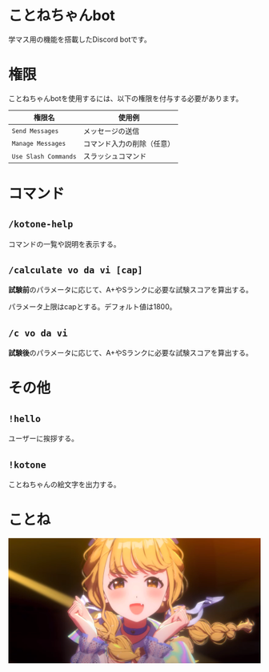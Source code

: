 # ことねちゃんbot

学マス用の機能を搭載したDiscord botです。

# 権限

ことねちゃんbotを使用するには、以下の権限を付与する必要があります。

|権限名              |使用例                  |
|--------------------|-----------------------|
|`Send Messages`     |メッセージの送信         |
|`Manage Messages`   |コマンド入力の削除（任意）|
|`Use Slash Commands`|スラッシュコマンド       |

# コマンド

## `/kotone-help`

コマンドの一覧や説明を表示する。

## `/calculate vo da vi [cap]`

**試験前**のパラメータに応じて、A+やSランクに必要な試験スコアを算出する。

パラメータ上限はcapとする。デフォルト値は1800。

## `/c vo da vi`

**試験後**のパラメータに応じて、A+やSランクに必要な試験スコアを算出する。

# その他

## `!hello`

ユーザーに挨拶する。

## `!kotone`

ことねちゃんの絵文字を出力する。

# ことね

![藤田ことね](kotone.png)
